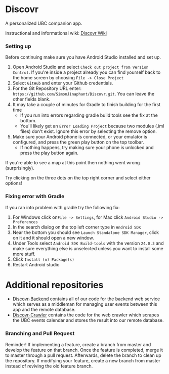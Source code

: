 # Discovr
A personalized UBC companion app.

Instructional and informational wiki: [Discovr Wiki](https://github.com/SimonJinaphant/Discovr/wiki)

### Setting up
Before continuing make sure you have Android Studio installed and set up.

1. Open Android Studio and select `Check out project from Version Control`. If you're inside a project already you can find yourself back to the home screen by choosing `File -> Close Project`
2. Select `GitHub` and enter your Github credentials.
3. For the Git Repository URL enter: `https://github.com/SimonJinaphant/Discovr.git`. You can leave the other fields blank.
4. It may take a couple of minutes for Gradle to finish building for the first time
   - If you run into errors regarding gradle build tools see the fix at the bottom.
   - You'll likely get an `Error Loading Project` because two modules (.iml files) don't exist. Ignore this error by selecting the remove option.
5. Make sure your Android phone is connected, or your emulator is configured, and press the green play button on the top toolbar.
   - If nothing happens, try making sure your phone is unlocked and press the play button again.

If you're able to see a map at this point then nothing went wrong (surprisingly).

Try clicking on the three dots on the top right corner and select either options!

### Fixing error with Gradle
If you ran into problem with gradle try the following fix:

1. For Windows click on`File -> Settings`, for Mac click `Android Studio -> Preferences`
2. In the search dialog on the top left corner type in `Android SDK`
3. Near the bottom you should see `Launch Standalone SDK Manager`, click on it and it should open a new window.
4. Under Tools select `Android SDK Build-tools` with the version `24.0.3` and make sure everything else is unselected unless you want to install some more stuff.
5. Click `Install (n) Package(s)`
6. Restart Android studio  

# Additional repositories
* [Discovr-Backend](https://github.com/SimonJinaphant/Discovr-Backend) contains all of our code for the backend web service which serves as a middleman for managing user events between this app and the remote database.
* [Discovr-Crawler](https://github.com/SimonJinaphant/Discovr-Crawler) contains the code for the web crawler which scrapes the UBC events calendar and stores the result into our remote database.

### Branching and Pull Request
Reminder! If implementing a feature, create a branch from master and develop the feature on that branch. Once the feature is completed, merge it to master through a pull request. Afterwards, delete the branch to clean up the repository. If modifying your feature, create a new branch from master instead of reviving the old feature branch.
